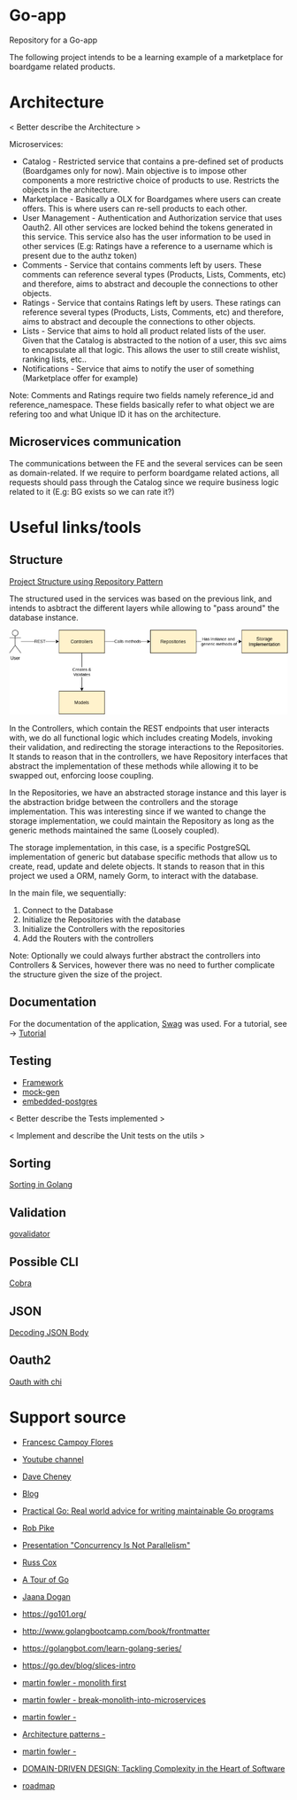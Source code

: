# Go-app
Repository for a Go-app 

The following project intends to be a learning example of a marketplace for boardgame related products. 

 
# Architecture 

< Better describe the Architecture >

Microservices:
- Catalog - Restricted service that contains a pre-defined set of products (Boardgames only for now). Main objective is to impose other components a more restrictive choice of products to use. Restricts the objects in the architecture.
- Marketplace - Basically a OLX for Boardgames where users can create offers. This is where users can re-sell products to each other.
- User Management - Authentication and Authorization service that uses Oauth2. All other services are locked behind the tokens generated in this service. This service also has the user information to be used in other services (E.g: Ratings have a reference to a username which is present due to the authz token)
- Comments - Service that contains comments left by users. These comments can reference several types (Products, Lists, Comments, etc) and therefore, aims to abstract and decouple the connections to other objects. 
- Ratings - Service that contains Ratings left by users. These ratings can reference several types (Products, Lists, Comments, etc) and therefore, aims to abstract and decouple the connections to other objects. 
- Lists - Service that aims to hold all product related lists of the user. Given that the Catalog is abstracted to the notion of a user, this svc aims to encapsulate all that logic. This allows the user to still create wishlist, ranking lists, etc..
- Notifications - Service that aims to notify the user of something (Marketplace offer for example)

Note: 
Comments and Ratings require two fields namely reference_id and reference_namespace. These fields basically refer to what object we are refering too and what Unique ID it has on the architecture.

## Microservices communication
The communications between the FE and the several services can be seen as domain-related.
If we require to perform boardgame related actions, all requests should pass through the Catalog since we require business logic related to it (E.g: BG exists so we can rate it?)





# Useful links/tools
## Structure 
[Project Structure using Repository Pattern](https://dakaii.medium.com/repository-pattern-in-golang-d22d3fa76d91)

The structured used in the services was based on the previous link, and intends to asbtract the different layers while allowing to "pass around" the database instance. 

![Structure](doc/img/structure.png)

In the Controllers, which contain the REST endpoints that user interacts with, we do all functional logic which includes creating Models, invoking their validation, and redirecting the storage interactions to the Repositories. It stands to reason that in the controllers, we have Repository interfaces that abstract the implementation of these methods while allowing it to be swapped out, enforcing loose coupling.

In the Repositories, we have an abstracted storage instance and this layer is the abstraction bridge between the controllers and the storage implementation. This was interesting since if we wanted to change the storage implementation, we could maintain the Repository as long as the generic methods maintained the same (Loosely coupled).

The storage implementation, in this case, is a specific PostgreSQL implementation of generic but database specific methods that allow us to create, read, update and delete objects. It stands to reason that in this project we used a ORM, namely Gorm, to interact with the database.

In the main file, we sequentially:
1. Connect to the Database
2. Initialize the Repositories with the database
3. Initialize the Controllers with the repositories
4. Add the Routers with the controllers

Note: Optionally we could always further abstract the controllers into Controllers & Services, however there was no need to further complicate the structure given the size of the project.


## Documentation
For the documentation of the application, [Swag](https://github.com/swaggo/swag#the-swag-formatter) was used.
For a tutorial, see -> [Tutorial](https://martinheinz.dev/blog/9)

## Testing
* [Framework](https://apitest.dev/)
* [mock-gen](https://github.com/uber-go/mock)
* [embedded-postgres](https://github.com/fergusstrange/embedded-postgres)

< Better describe the Tests implemented >

< Implement and describe the Unit tests on the utils >




## Sorting
[Sorting in Golang](https://yourbasic.org/golang/how-to-sort-in-go/)

## Validation
[govalidator](https://github.com/asaskevich/govalidator)

## Possible CLI 
[Cobra](https://github.com/spf13/cobra)

## JSON 
[Decoding JSON Body](https://www.alexedwards.net/blog/how-to-properly-parse-a-json-request-body)

## Oauth2
[Oauth with chi](https://github.com/go-chi/oauth)




# Support source
* [Francesc Campoy Flores](https://www.campoy.cat) 
* [Youtube channel](https://www.youtube.com/channel/UC_BzFbxG2za3bp5NRRRXJSw/)
* [Dave Cheney](https://dave.cheney.net/about)
* [Blog](https://dave.cheney.net/)
* [Practical Go: Real world advice for writing maintainable Go programs](https://dave.cheney.net/practical-go/presentations/qcon-china.html)
* [Rob Pike](https://research.google/people/r/)
* [Presentation "Concurrency Is Not Parallelism"](https://www.youtube.com/watch?v=cN_DpYBzKso)
* [Russ Cox](https://swtch.com/~rsc/)
* [A Tour of Go](https://www.youtube.com/watch?v=ytEkHepK08c)
* [Jaana Dogan](https://rakyll.org/about/)
​​
* https://go101.org/
* http://www.golangbootcamp.com/book/frontmatter
* https://golangbot.com/learn-golang-series/
* https://go.dev/blog/slices-intro

* [martin fowler - monolith first](https://martinfowler.com/bliki/MonolithFirst.html)
* [martin fowler - break-monolith-into-microservices](https://martinfowler.com/articles/break-monolith-into-microservices.html)
* [martin fowler - ](https://martinfowler.com/articles/201701-event-driven.html)
* [Architecture patterns - ](https://www.youtube.com/watch?v=lTkL1oIMiaU)
* [martin fowler - ](chrome-extension://efaidnbmnnnibpcajpcglclefindmkaj/https://sd.blackball.lv/library/)
* [DOMAIN-DRIVEN DESIGN: Tackling Complexity in the Heart of Software](domain-driven_design_-_tackling_complexity_in_the_heart_of_software.pdf)
* [roadmap](https://roadmap.sh/)